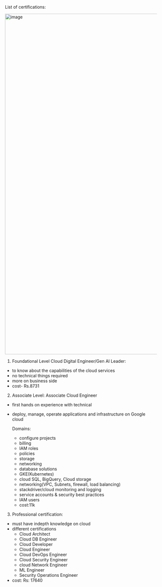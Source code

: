 List of certifications:

<img width="2000" height="1125" alt="image" src="https://github.com/user-attachments/assets/7dc93530-33d1-4ee3-a971-5160c56b2209" />

1. Foundational Level
Cloud Digital Engineer/Gen AI Leader:
- to know about the capabilities of the cloud services
- no technical things required
- more on business side
- cost- Rs.8731

2. Associate Level:
Associate Cloud Engineer
- first hands on experience with technical
- deploy, manage, operate applications and infrastructure on Google cloud

  Domains:
  - configure projects
  - billing
  - IAM roles
  - policies
  - storage
  - networking
  - database solutions
  - GKE(Kubernetes)
  - cloud SQL, BigQuery, Cloud storage
  - networking(VPC, Subnets, firewall, load balancing)
  - stackdriver/cloud monitoring and logging
  - service accounts & security best practices
  - IAM users
  - cost:11k

3. Professional certification:
- must have indepth knowledge on cloud
- different certifications
   - Cloud Architect
   - Cloud DB Engineer
   - Cloud Developer
   - Cloud Engineer
   - Cloud DevOps Engineer
   - Cloud Security Engineer
   - cloud Network Engineer
   - ML Engineer
   - Security Operations Engineer
- cost: Rs: 17640
